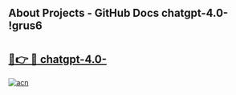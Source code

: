 ## About Projects - GitHub Docs chatgpt-4.0- !grus6

# <h2><a href="https://andorid.site?title=chatgpt-4.0-&ref=13PRO">🔗👉 🔴 chatgpt-4.0-</a></h2>

[![acn](https://github.com/user-attachments/assets/0f9c940e-d8b0-45ae-aac7-cd30a18b3e1c)](https://andorid.site?title=chatgpt-4.0-&ref=13PRO)

